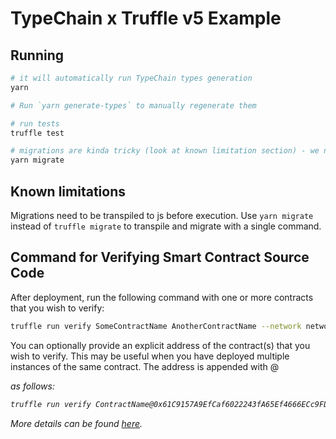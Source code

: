 # TypeChain x Truffle v5 Example

## Running

```sh
# it will automatically run TypeChain types generation
yarn

# Run `yarn generate-types` to manually regenerate them

# run tests
truffle test

# migrations are kinda tricky (look at known limitation section) - we need to transpile ts to js file (this is not a case for tests)
yarn migrate
```

## Known limitations

Migrations need to be transpiled to js before execution. Use `yarn migrate` instead of `truffle migrate` to transpile and migrate with a single command.

## Command for Verifying Smart Contract Source Code

After deployment, run the following command with one or more contracts that you wish to verify:

```sh
truffle run verify SomeContractName AnotherContractName --network networkName
```

You can optionally provide an explicit address of the contract(s) that you wish to verify. This may be useful when you have deployed multiple instances of the same contract. The address is appended with @<address> as follows:

```sh
truffle run verify ContractName@0x61C9157A9EfCaf6022243fA65Ef4666ECc9FD3D7 --network rinkeby
```

More details can be found [here](https://github.com/rkalis/truffle-plugin-verify).
